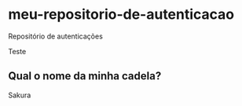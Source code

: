 # meu-repositorio-de-autenticacao
Repositório de autenticações

Teste

## Qual o nome da minha cadela?

Sakura